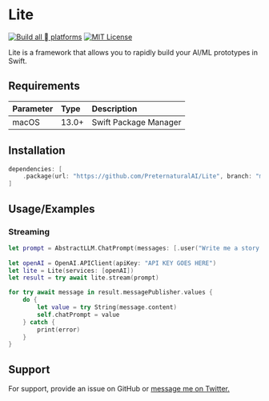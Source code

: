 

# Lite
[![Build all  platforms](https://github.com/PreternaturalAI/Lite/actions/workflows/swift.yml/badge.svg)](https://github.com/PreternaturalAI/Lite/actions/workflows/swift.yml)
[![MIT License](https://img.shields.io/badge/License-MIT-green.svg)](https://choosealicense.com/licenses/mit/)

Lite is a framework that allows you to rapidly build your AI/ML prototypes in Swift.

## Requirements

| Parameter | Type     | Description                |
| :-------- | :------- | :------------------------- |
|macOS|13.0+|Swift Package Manager|

## Installation

```swift
dependencies: [
    .package(url: "https://github.com/PreternaturalAI/Lite", branch: "main")
]
```

## Usage/Examples

### Streaming

```swift
let prompt = AbstractLLM.ChatPrompt(messages: [.user("Write me a story about...")])
            
let openAI = OpenAI.APIClient(apiKey: "API KEY GOES HERE")
let lite = Lite(services: [openAI])
let result = try await lite.stream(prompt)

for try await message in result.messagePublisher.values {
    do {
        let value = try String(message.content)
        self.chatPrompt = value
    } catch {
        print(error)
    }
}
```

## Support

For support, provide an issue on GitHub or [message me on Twitter.](https://twitter.com/vatsal_manot)
